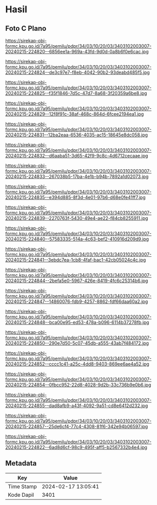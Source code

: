 # Hasil

## Foto C Plano

https://sirekap-obj-formc.kpu.go.id/7a95/pemilu/pdpr/34/03/10/20/03/3403102003007-20240215-224820--6856ee1a-969a-43fd-9d0d-0a8b6f0e6cac.jpg

https://sirekap-obj-formc.kpu.go.id/7a95/pemilu/pdpr/34/03/10/20/03/3403102003007-20240215-224824--de3c97e7-f8eb-4042-90b2-93deabd485f5.jpg

https://sirekap-obj-formc.kpu.go.id/7a95/pemilu/pdpr/34/03/10/20/03/3403102003007-20240215-224825--f35f1846-7d5c-47d7-8a68-3f20359a6be8.jpg

https://sirekap-obj-formc.kpu.go.id/7a95/pemilu/pdpr/34/03/10/20/03/3403102003007-20240215-224829--12f8f91c-38af-468c-864d-6fcee2194ea1.jpg

https://sirekap-obj-formc.kpu.go.id/7a95/pemilu/pdpr/34/03/10/20/03/3403102003007-20240215-224831--12ba2eaa-6536-4035-ac15-18645e8dc058.jpg

https://sirekap-obj-formc.kpu.go.id/7a95/pemilu/pdpr/34/03/10/20/03/3403102003007-20240215-224832--d6aaba51-3d65-42f9-9c8c-4d6712cecaae.jpg

https://sirekap-obj-formc.kpu.go.id/7a95/pemilu/pdpr/34/03/10/20/03/3403102003007-20240215-224833--267038b5-17ba-4e1b-b94b-7892a1d02073.jpg

https://sirekap-obj-formc.kpu.go.id/7a95/pemilu/pdpr/34/03/10/20/03/3403102003007-20240215-224835--e394d885-8f3d-4e01-97b6-d68e0fe41ff7.jpg

https://sirekap-obj-formc.kpu.go.id/7a95/pemilu/pdpr/34/03/10/20/03/3403102003007-20240215-224839--2270763f-5430-49e4-ae22-f84cb8255911.jpg

https://sirekap-obj-formc.kpu.go.id/7a95/pemilu/pdpr/34/03/10/20/03/3403102003007-20240215-224840--57583335-514a-4c63-bef2-410916d209d9.jpg

https://sirekap-obj-formc.kpu.go.id/7a95/pemilu/pdpr/34/03/10/20/03/3403102003007-20240215-224841--3ebdc7ea-1cb8-4faf-bac1-42cb05024c4c.jpg

https://sirekap-obj-formc.kpu.go.id/7a95/pemilu/pdpr/34/03/10/20/03/3403102003007-20240215-224844--2befa5e0-5967-426e-8419-4fc6c25314b6.jpg

https://sirekap-obj-formc.kpu.go.id/7a95/pemilu/pdpr/34/03/10/20/03/3403102003007-20240215-224847--14860076-fdb9-4257-8862-fdf66daa60a2.jpg

https://sirekap-obj-formc.kpu.go.id/7a95/pemilu/pdpr/34/03/10/20/03/3403102003007-20240215-224848--bca00e95-ed53-478a-b096-6114b37278fb.jpg

https://sirekap-obj-formc.kpu.go.id/7a95/pemilu/pdpr/34/03/10/20/03/3403102003007-20240215-224850--290e7d50-5c07-45db-a555-43ab7f484172.jpg

https://sirekap-obj-formc.kpu.go.id/7a95/pemilu/pdpr/34/03/10/20/03/3403102003007-20240215-224852--cccc1c41-a25c-4dd8-9403-869ee6ae4a52.jpg

https://sirekap-obj-formc.kpu.go.id/7a95/pemilu/pdpr/34/03/10/20/03/3403102003007-20240215-224854--0fbcc952-22d8-4028-9d2b-33c736b9e0b6.jpg

https://sirekap-obj-formc.kpu.go.id/7a95/pemilu/pdpr/34/03/10/20/03/3403102003007-20240215-224855--dad8afb9-a43f-4092-9a51-cd8e6412d232.jpg

https://sirekap-obj-formc.kpu.go.id/7a95/pemilu/pdpr/34/03/10/20/03/3403102003007-20240215-224857--25de6cf4-77c4-4308-81f6-342e94b06597.jpg

https://sirekap-obj-formc.kpu.go.id/7a95/pemilu/pdpr/34/03/10/20/03/3403102003007-20240215-224822--6ad8d6cf-98c9-495f-aff5-b2567332b4e4.jpg


## Metadata

| Key        | Value               |
| ---------- | ------------------- |
| Time Stamp | 2024-02-17 13:05:41 |
| Kode Dapil | 3401                |



